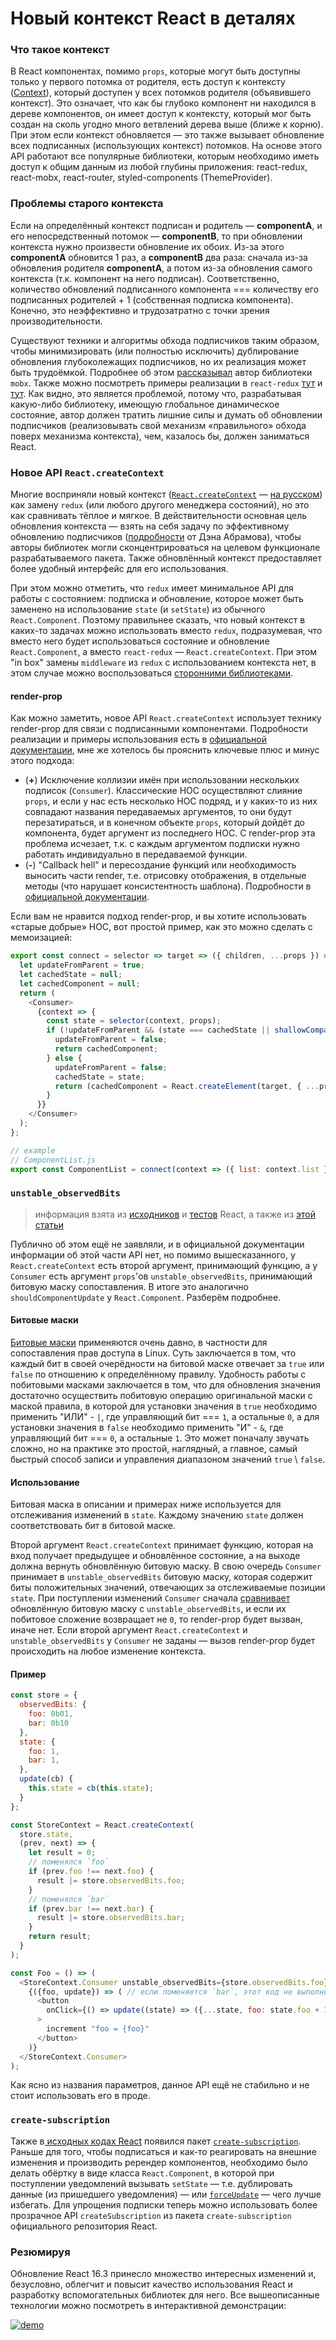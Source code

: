# Новый контекст React в деталях

### Что такое контекст

В React компонентах, помимо `props`, которые могут быть доступны только у первого потомка от родителя, есть доступ к контексту ([Context](https://reactjs.org/docs/context.html)), который доступен у всех потомков родителя (объявившего контекст). Это означает, что как бы глубоко компонент ни находился в дереве компонентов, он имеет доступ к контексту, который мог быть создан на сколь угодно много ветвлений дерева выше (ближе к корню). При этом если контекст обновляется — это также вызывает обновление всех подписанных (использующих контекст) потомков. На основе этого API работают все популярные библиотеки, которым необходимо иметь доступ к общим данным из любой глубины приложения: react-redux, react-mobx, react-router, styled-components (ThemeProvider).

### Проблемы старого контекста

Если на определённый контекст подписан и родитель — **componentA**, и его непосредственный потомок — **componentB**, то при обновлении контекста нужно произвести обновление их обоих. Из-за этого **componentA** обновится 1 раз, а **componentB** два раза: сначала из-за обновления родителя **componentA**, а потом из-за обновления самого контекста (т.к. компонент на него подписан). Соответственно, количество обновлений подписанного компонента === количеству его подписанных родителей + 1 (собственная подписка компонента). Конечно, это неэффективно и трудозатратно с точки зрения производительности.

Существуют техники и алгоритмы обхода подписчиков таким образом, чтобы минимизировать (или полностью исключить) дублирование обновления глубоколежащих подписчиков, но их реализация может быть трудоёмкой. Подробнее об этом [рассказывал](https://youtu.be/TfxfRkNCnmk) автор библиотеки `mobx`. Также можно посмотреть примеры реализации в `react-redux` [тут](https://github.com/reactjs/react-redux/blob/master/src/utils/Subscription.js) и [тут](https://github.com/reactjs/react-redux/blob/master/src/components/connectAdvanced.js#L194). Как видно, это является проблемой, потому что, разрабатывая какую-либо библиотеку, имеющую глобальное динамическое состояние, автор должен тратить лишние силы и думать об обновлении подписчиков (реализовывать свой механизм «правильного» обхода поверх механизма контекста), чем, казалось бы, должен заниматься React.

### Новое API `React.createContext`

Многие восприняли новый контекст ([`React.createContext`](https://reactjs.org/docs/context.html) — [на русском](https://habrahabr.ru/company/ruvds/blog/348862/)) как замену `redux` (или любого другого менеджера состояний), но это как сравнивать тёплое и мягкое. В действительности основная цель обновления контекста — взять на себя задачу по эффективному обновлению подписчиков ([подробности](https://twitter.com/dan_abramov/status/976486152197812229) от Дэна Абрамова), чтобы авторы библиотек могли сконцентрироваться на целевом функционале разрабатываемого пакета. Также обновлённый контекст предоставляет более удобный интерфейс для его использования.

При этом можно отметить, что `redux` имеет минимальное API для работы с состоянием: подписка и обновление, которое может быть заменено на использование `state` (и `setState`) из обычного `React.Component`. Поэтому правильнее сказать, что новый контекст в каких-то задачах можно использовать вместо `redux`, подразумевая, что вместо него будет использоваться состояние и обновление `React.Component`, а вместо `react-redux` — `React.createContext`. При этом "in box" замены `middleware` из `redux` с использованием контекста нет, в этом случае можно воспользоваться [сторонними библиотеками](https://github.com/didierfranc/react-waterfall#redux-devtools).

#### render-prop

Как можно заметить, новое API `React.createContext` использует технику render-prop для связи с подписанными компонентами. Подробности реализации и примеры использования есть в [официальной документации](https://reactjs.org/docs/render-props.html), мне же хотелось бы прояснить ключевые плюс и минус этого подхода:

* (**+**) Исключение коллизии имён при использовании нескольких подписок (`Consumer`). Классические HOC осуществляют слияние `props`, и если у нас есть несколько HOC подряд, и у каких-то из них совпадают названия передаваемых аргументов, то они будут перезатираться, и в конечном объекте `props`, который дойдёт до компонента, будет аргумент из последнего HOC. С render-prop эта проблема исчезает, т.к. с каждым аргументом подписки нужно работать индивидуально в передаваемой функции.
* (**-**) "Сallback hell" и пересоздание функций или необходимость выносить части render, т.е. отрисовку отображения, в отдельные методы (что нарушает консистентность шаблона). Подробности в [официальной документации](https://reactjs.org/docs/render-props.html#be-careful-when-using-render-props-with-reactpurecomponent).

Если вам не нравится подход render-prop, и вы хотите использовать «старые добрые» HOC, вот простой пример, как это можно сделать с мемоизацией:

```javascript
export const connect = selector => target => ({ children, ...props }) => {
  let updateFromParent = true;
  let cachedState = null;
  let cachedComponent = null;
  return (
    <Consumer>
      {context => {
        const state = selector(context, props);
        if (!updateFromParent && (state === cachedState || shallowCompare(state, cachedState))) {
          updateFromParent = false;
          return cachedComponent;
        } else {
          updateFromParent = false;
          cachedState = state;
          return (cachedComponent = React.createElement(target, { ...props, ...state }, children));
        }
      }}
    </Consumer>
  );
};

// example
// ComponentList.js
export const ComponentList = connect(context => ({ list: context.list }))(ComponentList_raw);
```

### `unstable_observedBits`

> информация взята из [исходников](https://github.com/facebook/react/blob/4ccf58a94dce323718540b8185a32070ded6094b/packages/react/src/ReactContext.js#L18) и [тестов](https://github.com/facebook/react/blob/4ccf58a94dce323718540b8185a32070ded6094b/packages/react-reconciler/src/__tests__/ReactNewContext-test.internal.js#L498-L526) React, а также из [этой статьи](https://medium.com/@koba04/a-secret-parts-of-react-new-context-api-e9506a4578aa)

Публично об этом ещё не заявляли, и в официальной документации информации об этой части API нет, но помимо вышесказанного, у `React.createContext` есть второй аргумент, принимающий функцию, а у `Consumer` есть аргумент `props`'ов `unstable_observedBits`, принимающий битовую маску сопоставления. В итоге это аналогично `shouldComponentUpdate` у `React.Component`. Разберём подробнее.

#### Битовые маски
[Битовые маски](https://ru.wikipedia.org/wiki/Битовая_маска) применяются очень давно, в частности для сопоставления прав доступа в Linux. Суть заключается в том, что каждый бит в своей очерёдности на битовой маске отвечает за `true` или `false` по отношению к определённому правилу. Удобность работы с побитовыми масками заключается в том, что для обновления значения достаточно осуществить побитовую операцию оригинальной маски с маской правила, в которой для установки значения в `true` необходимо применить "ИЛИ" - `|`, где управляющий бит === `1`, а остальные `0`, а для установки значения в `false` необходимо применить "И" - `&`, где управляющий бит === `0`, а остальные `1`. Это может поначалу звучать сложно, но на практике это простой, наглядный, а главное, самый быстрый способ записи и управления диапазоном значений `true` \ `false`.

#### Использование
Битовая маска в описании и примерах ниже используется для отслеживания изменений в `state`. Каждому значению `state` должен соответствовать бит в битовой маске.

Второй аргумент `React.createContext` принимает функцию, которая на вход получает предыдущее и обновлённое состояние, а на выходе должна вернуть обновлённую битовую маску. В свою очередь `Consumer` принимает в `unstable_observedBits` битовую маску, которая содержит биты положительных значений, отвечающих за отслеживаемые позиции `state`. При поступлении изменений `Consumer` сначала [сравнивает](https://github.com/facebook/react/blob/4ccf58a94dce323718540b8185a32070ded6094b/packages/react-reconciler/src/ReactFiberBeginWork.js#L988) обновлённую битовую маску с `unstable_observedBits`, и если их побитовое сложение возвращает не `0`, то render-prop будет вызван, иначе нет. Если второй аргумент `React.createContext` и `unstable_observedBits` у `Consumer` не заданы — вызов render-prop будет происходить на любое изменение контекста.

#### Пример

```javascript
const store = {
  observedBits: {
    foo: 0b01,
    bar: 0b10
  },
  state: {
    foo: 1,
    bar: 1,
  },
  update(cb) {
    this.state = cb(this.state);
  }
};

const StoreContext = React.createContext(
  store.state,
  (prev, next) => {
    let result = 0;
    // поменялся `foo`
    if (prev.foo !== next.foo) {
      result |= store.observedBits.foo;
    }
    // поменялся `bar`
    if (prev.bar !== next.bar) {
      result |= store.observedBits.bar;
    }
    return result;
  }
);

const Foo = () => (
  <StoreContext.Consumer unstable_observedBits={store.observedBits.foo}>
    {({foo, update}) => ( // если поменяется `bar`, этот код не выполнится
      <button
        onClick={() => update((state) => ({...state, foo: state.foo + 1}))}
      >
        increment "foo = {foo}"
      </button>
    )}
  </StoreContext.Consumer>
);
```

Как ясно из названия параметров, данное API ещё не стабильно и не стоит использовать его в проде.

### `create-subscription`

Также в[ исходных кодах React](https://github.com/facebook/react/tree/master/packages/create-subscription) появился пакет [`create-subscription`](https://reactjs.org/blog/2018/03/27/update-on-async-rendering.html#adding-event-listeners-or-subscriptions). Раньше для того, чтобы подписаться и как-то реагировать на внешние изменения и производить ререндер компонентов, необходимо было делать обёртку в виде класса `React.Component`, в которой при поступлении уведомлений вызывать `setState` — т.е. дублировать данные (из пришедшего уведомления) — или [`forceUpdate`](https://reactjs.org/docs/react-component.html#forceupdate) — чего лучше избегать. Для упрощения подписки теперь можно использовать более прозрачное API `createSubscription` из пакета `create-subscription` официального репозитория React.

### Резюмируя
Обновление React 16.3 принесло множество интересных изменений и, безусловно, облегчит и повысит качество использования React и разработку вспомогательных библиотек для него. Все вышеописанные технологии можно посмотреть в интерактивной демонстрации:

[![demo](https://codesandbox.io/static/img/play-codesandbox.svg)](https://codesandbox.io/s/2onvlynj1r)
